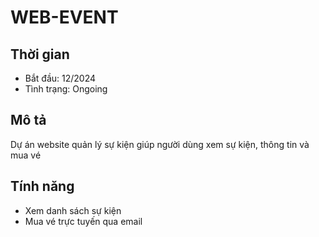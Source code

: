 # WEB-EVENT

## Thời gian
- Bắt đầu: 12/2024
- Tình trạng: Ongoing

## Mô tả
Dự án website quản lý sự kiện giúp người dùng xem sự kiện, thông tin và mua vé

## Tính năng
- Xem danh sách sự kiện
- Mua vé trực tuyến qua email

